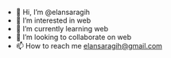 - 👋 Hi, I’m @elansaragih
- 👀 I’m interested in web
- 🌱 I’m currently learning web
- 💞️ I’m looking to collaborate on web
- 📫 How to reach me elansaragih@gmail.com

<!---
elansaragih/elansaragih is a ✨ special ✨ repository because its `README.md` (this file) appears on your GitHub profile.
You can click the Preview link to take a look at your changes.
--->
